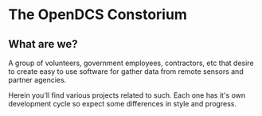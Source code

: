 # The OpenDCS Constorium

## What are we? 

A group of volunteers, government employees, contractors, etc that 
desire to create easy to use software for gather data from remote sensors and partner agencies.

Herein you'll find various projects related to such. Each one has it's own development cycle so expect some 
differences in style and progress.
